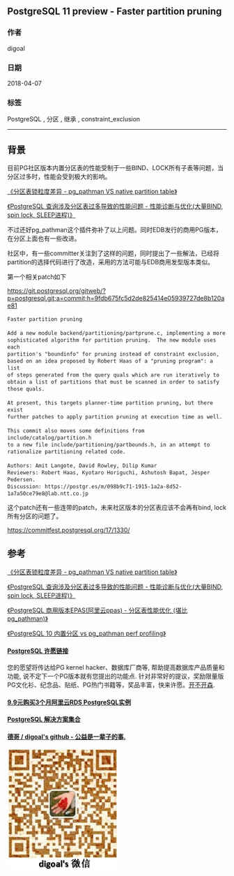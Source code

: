 ## PostgreSQL 11 preview - Faster partition pruning    
                                                                           
### 作者                                                                           
digoal                                                                           
                                                                           
### 日期                                                                           
2018-04-07                                                                       
                                                                           
### 标签                                                                           
PostgreSQL , 分区 , 继承 , constraint_exclusion     
                                                                           
----                                                                           
                                                                           
## 背景       
目前PG社区版本内置分区表的性能受制于一些BIND、LOCK所有子表等问题，当分区过多时，性能会受到极大的影响。    
    
[《分区表锁粒度差异 - pg_pathman VS native partition table》](../201802/20180206_01.md)      
    
[《PostgreSQL 查询涉及分区表过多导致的性能问题 - 性能诊断与优化(大量BIND, spin lock, SLEEP进程)》](../201801/20180124_01.md)      
    
不过还好pg_pathman这个插件弥补了以上问题。同时EDB发行的商用PG版本，在分区上面也有一些改进。    
    
社区中，有一些committer关注到了这样的问题，同时提出了一些解法，已经将partition的选择代码进行了改造，采用的方法可能与EDB商用发型版本类似。    
    
第一个相关patch如下    
    
https://git.postgresql.org/gitweb/?p=postgresql.git;a=commit;h=9fdb675fc5d2de825414e05939727de8b120ae81    
    
```    
Faster partition pruning    
    
Add a new module backend/partitioning/partprune.c, implementing a more    
sophisticated algorithm for partition pruning.  The new module uses each    
partition's "boundinfo" for pruning instead of constraint exclusion,    
based on an idea proposed by Robert Haas of a "pruning program": a list    
of steps generated from the query quals which are run iteratively to    
obtain a list of partitions that must be scanned in order to satisfy    
those quals.    
    
At present, this targets planner-time partition pruning, but there exist    
further patches to apply partition pruning at execution time as well.    
    
This commit also moves some definitions from include/catalog/partition.h    
to a new file include/partitioning/partbounds.h, in an attempt to    
rationalize partitioning related code.    
    
Authors: Amit Langote, David Rowley, Dilip Kumar    
Reviewers: Robert Haas, Kyotaro Horiguchi, Ashutosh Bapat, Jesper Pedersen.    
Discussion: https://postgr.es/m/098b9c71-1915-1a2a-8d52-1a7a50ce79e8@lab.ntt.co.jp    
```    
    
这个patch还有一些连带的patch，未来社区版本的分区表应该不会再有bind, lock所有分区的问题了。     
  
https://commitfest.postgresql.org/17/1330/  
    
## 参考    
[《分区表锁粒度差异 - pg_pathman VS native partition table》](../201802/20180206_01.md)      
    
[《PostgreSQL 查询涉及分区表过多导致的性能问题 - 性能诊断与优化(大量BIND, spin lock, SLEEP进程)》](../201801/20180124_01.md)      
    
[《PostgreSQL 商用版本EPAS(阿里云ppas) - 分区表性能优化 (堪比pg_pathman)》](../201801/20180122_03.md)      
    
[《PostgreSQL 10 内置分区 vs pg_pathman perf profiling》](../201710/20171015_01.md)      
  
  
  
  
  
  
  
  
  
  
  
  
  
  
  
  
  
  
  
  
  
  
  
  
  
  
  
  
  
  
  
  
  
  
  
  
  
  
  
  
  
  
  
  
  
  
  
  
  
  
  
  
  
  
  
  
  
  
  
  
  
  
  
  
  
  
  
  
  
  
  
  
  
#### [PostgreSQL 许愿链接](https://github.com/digoal/blog/issues/76 "269ac3d1c492e938c0191101c7238216")
您的愿望将传达给PG kernel hacker、数据库厂商等, 帮助提高数据库产品质量和功能, 说不定下一个PG版本就有您提出的功能点. 针对非常好的提议，奖励限量版PG文化衫、纪念品、贴纸、PG热门书籍等，奖品丰富，快来许愿。[开不开森](https://github.com/digoal/blog/issues/76 "269ac3d1c492e938c0191101c7238216").  
  
  
#### [9.9元购买3个月阿里云RDS PostgreSQL实例](https://www.aliyun.com/database/postgresqlactivity "57258f76c37864c6e6d23383d05714ea")
  
  
#### [PostgreSQL 解决方案集合](https://yq.aliyun.com/topic/118 "40cff096e9ed7122c512b35d8561d9c8")
  
  
#### [德哥 / digoal's github - 公益是一辈子的事.](https://github.com/digoal/blog/blob/master/README.md "22709685feb7cab07d30f30387f0a9ae")
  
  
![digoal's wechat](../pic/digoal_weixin.jpg "f7ad92eeba24523fd47a6e1a0e691b59")
  
